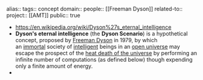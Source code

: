 alias::
tags:: concept
domain::
people:: [[Freeman Dyson]] 
related-to::
project:: [[AMT]]
public:: true

- https://en.wikipedia.org/wiki/Dyson%27s_eternal_intelligence
- **Dyson's eternal intelligence** (the **Dyson Scenario**) is a hypothetical concept, proposed by [Freeman Dyson](https://en.wikipedia.org/wiki/Freeman_Dyson) in 1979, by which an [immortal](https://en.wikipedia.org/wiki/Immortality) society of [intelligent](https://en.wikipedia.org/wiki/Intelligence_(trait)) beings in an [open universe](https://en.wikipedia.org/wiki/Open_universe) may escape the prospect of the [heat death of the universe](https://en.wikipedia.org/wiki/Heat_death_of_the_universe) by performing an infinite number of computations (as defined below) though expending only a finite amount of energy.
-